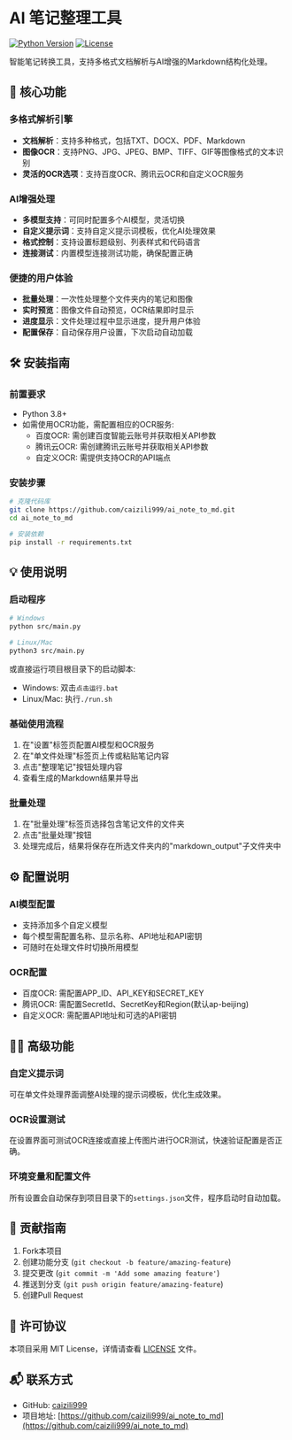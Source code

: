 # AI 笔记整理工具

[![Python Version](https://img.shields.io/badge/python-3.8%2B-blue.svg)](https://www.python.org/)
[![License](https://img.shields.io/badge/license-MIT-green.svg)](LICENSE)

智能笔记转换工具，支持多格式文档解析与AI增强的Markdown结构化处理。

## 🌟 核心功能

### 多格式解析引擎
- **文档解析**：支持多种格式，包括TXT、DOCX、PDF、Markdown
- **图像OCR**：支持PNG、JPG、JPEG、BMP、TIFF、GIF等图像格式的文本识别
- **灵活的OCR选项**：支持百度OCR、腾讯云OCR和自定义OCR服务

### AI增强处理
- **多模型支持**：可同时配置多个AI模型，灵活切换
- **自定义提示词**：支持自定义提示词模板，优化AI处理效果
- **格式控制**：支持设置标题级别、列表样式和代码语言
- **连接测试**：内置模型连接测试功能，确保配置正确

### 便捷的用户体验
- **批量处理**：一次性处理整个文件夹内的笔记和图像
- **实时预览**：图像文件自动预览，OCR结果即时显示
- **进度显示**：文件处理过程中显示进度，提升用户体验
- **配置保存**：自动保存用户设置，下次启动自动加载

## 🛠️ 安装指南

### 前置要求
- Python 3.8+
- 如需使用OCR功能，需配置相应的OCR服务:
  - 百度OCR: 需创建百度智能云账号并获取相关API参数
  - 腾讯云OCR: 需创建腾讯云账号并获取相关API参数
  - 自定义OCR: 需提供支持OCR的API端点

### 安装步骤
```bash
# 克隆代码库
git clone https://github.com/caizili999/ai_note_to_md.git
cd ai_note_to_md

# 安装依赖
pip install -r requirements.txt
```

## 💡 使用说明

### 启动程序
```bash
# Windows
python src/main.py

# Linux/Mac
python3 src/main.py
```

或直接运行项目根目录下的启动脚本:
- Windows: 双击`点击运行.bat`
- Linux/Mac: 执行`./run.sh`

### 基础使用流程
1. 在"设置"标签页配置AI模型和OCR服务
2. 在"单文件处理"标签页上传或粘贴笔记内容
3. 点击"整理笔记"按钮处理内容
4. 查看生成的Markdown结果并导出

### 批量处理
1. 在"批量处理"标签页选择包含笔记文件的文件夹
2. 点击"批量处理"按钮
3. 处理完成后，结果将保存在所选文件夹内的"markdown_output"子文件夹中

## ⚙️ 配置说明

### AI模型配置
- 支持添加多个自定义模型
- 每个模型需配置名称、显示名称、API地址和API密钥
- 可随时在处理文件时切换所用模型

### OCR配置
- 百度OCR: 需配置APP_ID、API_KEY和SECRET_KEY
- 腾讯OCR: 需配置SecretId、SecretKey和Region(默认ap-beijing)
- 自定义OCR: 需配置API地址和可选的API密钥

## 🧑‍💻 高级功能

### 自定义提示词
可在单文件处理界面调整AI处理的提示词模板，优化生成效果。

### OCR设置测试
在设置界面可测试OCR连接或直接上传图片进行OCR测试，快速验证配置是否正确。

### 环境变量和配置文件
所有设置会自动保存到项目目录下的`settings.json`文件，程序启动时自动加载。

## 📝 贡献指南
1. Fork本项目
2. 创建功能分支 (`git checkout -b feature/amazing-feature`)
3. 提交更改 (`git commit -m 'Add some amazing feature'`)
4. 推送到分支 (`git push origin feature/amazing-feature`)
5. 创建Pull Request

## 📄 许可协议
本项目采用 MIT License，详情请查看 [LICENSE](LICENSE) 文件。

## 📬 联系方式
- GitHub: [caizili999](https://github.com/caizili999)
- 项目地址: [https://github.com/caizili999/ai_note_to_md](https://github.com/caizili999/ai_note_to_md)

